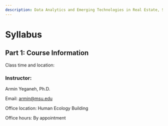 ```yaml
---
description: Data Analytics and Emerging Technologies in Real Estate, Spring 2023
---
```


# Syllabus

## Part 1: Course Information <a href="#part-1-course-information" id="part-1-course-information"></a>

Class time and location:

### Instructor: <a href="#instructor" id="instructor"></a>

Armin Yeganeh, Ph.D.

Email: armin@msu.edu

Office location: Human Ecology Building

Office hours: By appointment
